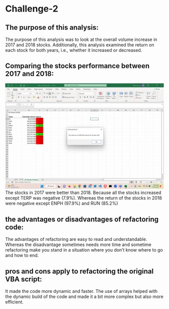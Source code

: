 # Challenge-2
## The purpose of this analysis:
The purpose of this analysis was to look at the overall volume increase in 2017 and 2018 stocks. Additionally, this analysis examined the return on each stock for both years, i.e., whether it increased or decreased.

## Comparing the stocks performance between 2017 and 2018:
![](https://github.com/NoorAlKubati/Challenge-2-/blob/main/Screenshot%20(4).png)
The stocks in 2017 were better than 2018. Because all the stocks increased except TERP was negative (7.9%). Whereas the return of the stocks in 2018 were negative except ENPH (97.9%) and RUN (85.2%)
[]()
##  the advantages or disadvantages of refactoring code:
The advantages of refactoring are easy to read and understandable. Whereas the disadvantage sometimes needs more time and sometime refactoring make you stand in a situation where you don’t know where to go and how to end. 
## pros and cons apply to refactoring the original VBA script:
It made the code more dynamic and faster. The use of arrays helped with the dynamic build of the code and made it a bit more complex but also more efficient.
